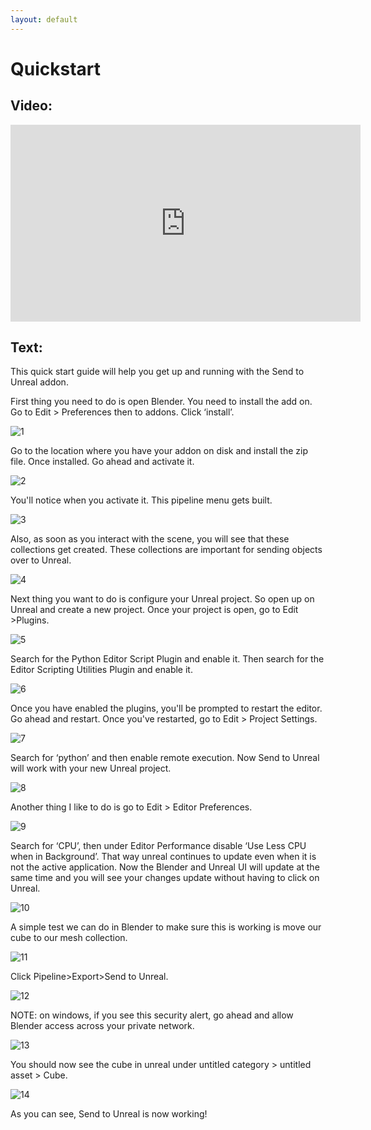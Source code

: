 ```yaml
---
layout: default
---
```


# Quickstart
## Video:
<iframe width="560" height="315" src="https://www.youtube.com/embed/apa9EXI2KZA" frameborder="0" allow="accelerometer; autoplay; clipboard-write; encrypted-media; gyroscope; picture-in-picture" allowfullscreen></iframe>

## Text:
This quick start guide will help you get up and running with the Send to Unreal addon.

First thing you need to do is open Blender. You need to install the add on. Go to Edit > Preferences then to addons. Click ‘install’.

![1](https://blender-tools-documentation.s3.amazonaws.com/send-to-unreal/images/quickstart/1.png?)

Go to the location where you have your addon on disk and install the zip file. Once installed. Go ahead and activate it.

![2](https://blender-tools-documentation.s3.amazonaws.com/send-to-unreal/images/quickstart/2.png?)

You'll notice when you activate it. This pipeline menu gets built.

![3](https://blender-tools-documentation.s3.amazonaws.com/send-to-unreal/images/quickstart/3.png?)

Also, as soon as you interact with the scene, you will see that these collections get created. These collections are important for sending objects over to Unreal.

![4](https://blender-tools-documentation.s3.amazonaws.com/send-to-unreal/images/quickstart/4.png?)

Next thing you want to do is configure your Unreal project. So open up on Unreal and create a new project. Once your project is open, go to Edit >Plugins.

![5](https://blender-tools-documentation.s3.amazonaws.com/send-to-unreal/images/quickstart/5.png?)

Search for the Python Editor Script Plugin and enable it. Then search for the Editor Scripting Utilities Plugin and enable it.

![6](https://blender-tools-documentation.s3.amazonaws.com/send-to-unreal/images/quickstart/6.png?)

Once you have enabled the plugins, you'll be prompted to restart the editor. Go ahead and restart. Once you've restarted, go to Edit > Project Settings.

![7](https://blender-tools-documentation.s3.amazonaws.com/send-to-unreal/images/quickstart/7.png?)

Search for ‘python’ and then enable remote execution. Now Send to Unreal will work with your new Unreal project.

![8](https://blender-tools-documentation.s3.amazonaws.com/send-to-unreal/images/quickstart/8.png?)

Another thing I like to do is go to Edit > Editor Preferences.

![9](https://blender-tools-documentation.s3.amazonaws.com/send-to-unreal/images/quickstart/9.png?)

Search for ‘CPU’, then under Editor Performance disable ‘Use Less CPU when in Background’.  That way unreal continues to update even when it is not the active application. Now the Blender and Unreal UI will update at the same time and you will see your changes update without having to click on Unreal.

![10](https://blender-tools-documentation.s3.amazonaws.com/send-to-unreal/images/quickstart/10.png?)

A simple test we can do in Blender to make sure this is working is move our cube to our mesh collection.

![11](https://blender-tools-documentation.s3.amazonaws.com/send-to-unreal/images/quickstart/11.png?)

Click Pipeline>Export>Send to Unreal.

![12](https://blender-tools-documentation.s3.amazonaws.com/send-to-unreal/images/quickstart/12.png?)

NOTE: on windows, if you see this security alert, go ahead and allow Blender access across your private network.

![13](https://blender-tools-documentation.s3.amazonaws.com/send-to-unreal/images/quickstart/13.png?)

You should now see the cube in unreal under untitled category > untitled asset > Cube.

![14](https://blender-tools-documentation.s3.amazonaws.com/send-to-unreal/images/quickstart/14.png?)

As you can see, Send to Unreal is now working!